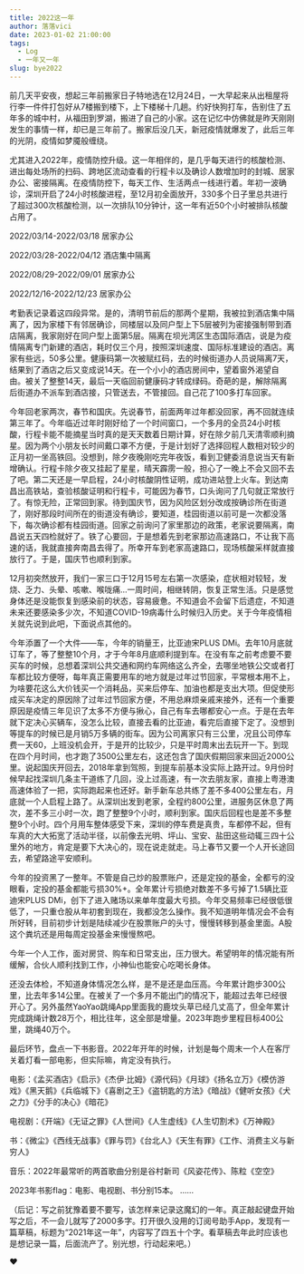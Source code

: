 ```yaml
---
title: 2022这一年
author: 落落vici
date: 2023-01-02 21:00:00
tags:
  - Log
  - 一年又一年
slug: bye2022
---
```


前几天平安夜，想起三年前搬家日子特地选在12月24日，一大早起来从出租屋将行李一件件打包好从7楼搬到楼下，上下楼梯十几趟。约好快狗打车，告别住了五年多的城中村，从福田到罗湖，搬进了自己的小家。这在记忆中仿佛就是昨天刚刚发生的事情一样，却已是三年前了。搬家后没几天，新冠疫情就爆发了，此后三年的光阴，疫情如梦魇般缠绕。

尤其进入2022年，疫情防控升级。这一年相伴的，是几乎每天进行的核酸检测、进出每处场所的扫码、跨地区流动查看的行程卡以及确诊人数增加时的封城、居家办公、密接隔离。在疫情防控下，每天工作、生活两点一线进行着。年初一波确诊，深圳开启了24小时核酸进程，至12月初全面放开，330多个日子里总共进行了超过300次核酸检测，以一次排队10分钟计，这一年有近50个小时被排队核酸占用了。

2022/03/14-2022/03/18  居家办公

2022/03/28-2022/04/12  酒店集中隔离

2022/08/29-2022/09/01  居家办公

2022/12/16-2022/12/23  居家办公

考勤表记录着这四段异常。是的，清明节前后的那两个星期，我被拉到酒店集中隔离了，因为家楼下有邻居确诊，同楼层以及同户型上下5层被列为密接强制带到酒店隔离，我家刚好在同户型上面第5层。隔离在坝光湾区生态国际酒店，说是为疫情隔离专门新建的酒店，耗时仅三个月，按照深圳速度、国际标准建设的酒店。离家有些远，50多公里。健康码第一次被赋红码，去的时候街道办人员说隔离7天，结果到了酒店之后又变成说14天。在一个小小的酒店房间中，望着窗外渴望自由。被关了整整14天，最后一天临回前健康码才转成绿码。奇葩的是，解除隔离后街道办不派车到酒店接，只管送去，不管接回。自己花了100多打车回家。

今年回老家两次，春节和国庆。先说春节，前面两年过年都没回家，再不回就连续第三年了。今年临近过年时刚好给了一个时间窗口，一个多月的全员24小时核酸，行程卡能不能摘星当时真的是天天数着日期计算，好在除夕前几天清零顺利摘星。因为两个小朋友长时间戴口罩不方便，于是计划好了选择回程人数相对较少的正月初一坐高铁回。没想到，除夕夜晚刚吃完年夜饭，看到卫健委消息说当天有新增确认。行程卡除夕夜又挂起了星星，晴天霹雳一般，担心了一晚上不会又回不去了吧。第二天还是一早启程，24小时核酸阴性证明，成功进站登上火车。到达南昌出高铁站，查验核酸证明和行程卡，可能因为春节，口头询问了几句就正常放行了。有惊无险，正常回到家。待到国庆节，因为风险区划分改成按确诊所在街道了，刚好那段时间所在的街道没有确诊，要知道，桂园街道以前可是一次都没落下，每次确诊都有桂园街道。回家之前询问了家里那边的政策，老家说要隔离，南昌说五天四检就好了。铁了心要回，于是想着先到老家那边高速路口，不让我下高速的话，我就直接奔南昌去得了。所幸开车到老家高速路口，现场核酸采样就直接放行了。于是，国庆节也顺利到家。

12月初突然放开，我们一家三口于12月15号左右第一次感染，症状相对较轻，发烧、乏力、头晕、咳嗽、喉咙痛…一周时间，相继转阴，恢复正常生活。只是感觉身体还是没能恢复到感染前的状态，容易疲惫。不知道会不会留下后遗症，不知道未来还要感染多少次，不知道COVID-19病毒什么时候归入历史。关于今年疫情相关就先说到此吧，下面说点其他的。

今年添置了一个大件——车，今年的销量王，比亚迪宋PLUS DMi。去年10月底就订车了，等了整整10个月，才于今年8月底顺利提到车。在没有车之前考虑要不要买车的时候，总想着深圳公共交通和网约车网络这么齐全，去哪坐地铁公交或者打车都比较方便呀，每年真正需要用车的地方就是过年过节回家，平常根本用不上，为啥要花这么大价钱买一个消耗品，买来后停车、加油也都是支出大项。但促使形成买车决定的原因除了过年过节回家方便，不用总麻烦亲戚来接外，还有一个重要原因是疫情三年见识了太多不方便与揪心，自己有车去哪都安心一点。于是在去年就下定决心买辆车，没怎么比较，直接去看的比亚迪，看完后直接下定了。没想到等提车的时候已是月销5万多辆的街车。因为公司离家只有三公里，况且公司停车费一天60，上班没机会开，于是开的比较少，只是平时周末出去玩开一下。到现在四个月时间，也才跑了3500公里左右，这还包含了国庆假期回家来回近2000公里。说起国庆开回去，2018年拿到驾照，到提车前基本没实际上路开过。9月份时候早起找深圳几条主干道练了几回，没上过高速，有一次去朋友家，直接上粤港澳高速体验了一把，实际跑起来也还好。新手新车总共练了差不多400公里左右，月底就一个人启程上路了。从深圳出发到老家，全程约800公里，进服务区休息了两次，差不多三小时一次，跑了整整9个小时，顺利到家。国庆后回程也是差不多整整9个小时。四个月用车整体感受下来，深圳的停车费是真贵，车都停不起，但有车真的大大拓宽了活动半径，以前像去光明、坪山、宝安、盐田这些动辄三四十公里外的地方，肯定是要下大决心的，现在说走就走。马上春节又要一个人开长途回去，希望路途平安顺利。

今年的投资黑了一整年。不管是自己炒的股票账户，还是定投的基金，全都亏的没眼看，定投的基金都能亏损30%+。全年累计亏损绝对数差不多亏掉了1.5辆比亚迪宋PLUS DMi，创下了进入赌场以来单年度最大亏损。今年交易频率已经很低很低了，一只重仓股从年初套到现在，我都没怎么操作。我不知道明年情况会不会有所好转，目前初步计划是陆续减少在股票账户的头寸，慢慢转移到基金里面。A股这个粪坑还是用每周定投基金来慢慢熬吧。

今年一个人工作，面对房贷、购车和日常支出，压力很大。希望明年的情况能有所缓解，合伙人顺利找到工作，小神仙也能安心吃喝长身体。

还没去体检，不知道身体情况怎么样，是不是还是血压高。今年累计跑步300公里，比去年多14公里。在被关了一个多月不能出门的情况下，能超过去年已经很开心了。另外虽然YaoYao跳绳App里面我的鹿坟头草已经几丈高了，但全年累计完成跳绳计数28万个，相比往年，这全部是增量。2023年跑步里程目标400公里，跳绳40万个。

最后环节，盘点一下书影音。2022年开年的时候，计划是每个周末一个人在客厅关着灯看一部电影，但实际嘛，肯定没有执行。

电影：《孟买酒店》《启示》《杰伊·比姆》《源代码》《月球》《扬名立万》《模仿游戏》《黑天鹅》《兵临城下》《喜剧之王》《盗钥匙的方法》《暗战》《健听女孩》《犬之力》《分手的决心》《暗花》

电视剧：《开端》《无证之罪》《人世间》《人生虚线》《人生切割术》《万神殿》

书：《微尘》《西线无战事》《罪与罚》《台北人》《天生有罪》《工作、消费主义与新穷人》

音乐：2022年最常听的两首歌曲分别是谷村新司《风姿花传》、陈粒《空空》

2023年书影flag：电影、电视剧、书分别15本。
……

（后记：写之前犹豫着要不要写，该怎样来记录这魔幻的一年。真正敲起键盘开始写之后，不一会儿就写了2000多字。打开很久没用的订阅号助手App，发现有一篇草稿，标题为“2021年这一年”，内容写了四五十个字。看草稿去年此时应该也是想记录一篇，后面流产了。别光想，行动起来吧。）

❤
